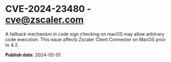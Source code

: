 # CVE-2024-23480 - cve@zscaler.com

A fallback mechanism in code sign checking on macOS may allow arbitrary code execution. This issue affects Zscaler Client Connector on MacOS prior to 4.2.


**Publish date:** 2024-05-01
